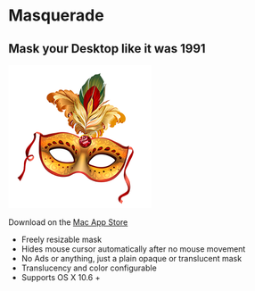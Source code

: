# Masquerade
## Mask your Desktop like it was 1991

![Masquerade](./Res/Masquerade.iconset/icon_256x256.png)

Download on the [Mac App Store](https://itunes.apple.com/ch/app/masquerade/id907165103?mt=12)

- Freely resizable mask
- Hides mouse cursor automatically after no mouse movement
- No Ads or anything, just a plain opaque or translucent mask
- Translucency and color configurable
- Supports OS X 10.6 +
